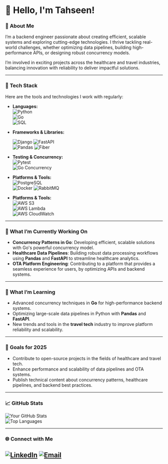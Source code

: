 # 👋 Hello, I'm Tahseen!

### 🌟 **About Me**
I’m a backend engineer passionate about creating efficient, scalable systems and exploring cutting-edge technologies. I thrive tackling real-world challenges, whether optimizing data pipelines, building high-performance APIs, or designing robust concurrency models.  

I’m involved in exciting projects across the healthcare and travel industries, balancing innovation with reliability to deliver impactful solutions.

---

### 🔧 **Tech Stack**
Here are the tools and technologies I work with regularly:
- **Languages:**  
  ![Python](https://img.shields.io/badge/Python-3776AB?style=for-the-badge&logo=python&logoColor=white)  
  ![Go](https://img.shields.io/badge/Go-00ADD8?style=for-the-badge&logo=go&logoColor=white)  
  ![SQL](https://img.shields.io/badge/SQL-003B57?style=for-the-badge&logo=postgresql&logoColor=white)

- **Frameworks & Libraries:**
  
  ![Django](https://img.shields.io/badge/Django-092E20?style=for-the-badge&logo=django&logoColor=white)
  ![FastAPI](https://img.shields.io/badge/FastAPI-009688?style=for-the-badge&logo=fastapi&logoColor=white)  
  ![Pandas](https://img.shields.io/badge/Pandas-150458?style=for-the-badge&logo=pandas&logoColor=white)
  ![Fiber](https://img.shields.io/badge/Fiber-00C7B7?style=for-the-badge&logo=fiber&logoColor=white)

- **Testing & Concurrency:**  
  ![Pytest](https://img.shields.io/badge/Pytest-0A9EDC?style=for-the-badge&logo=pytest&logoColor=white)  
  ![Go Concurrency](https://img.shields.io/badge/Go_Concurrency-00ADD8?style=for-the-badge)

- **Platforms & Tools:**  
  ![PostgreSQL](https://img.shields.io/badge/PostgreSQL-336791?style=for-the-badge&logo=postgresql&logoColor=white)  
  ![Docker](https://img.shields.io/badge/Docker-2496ED?style=for-the-badge&logo=docker&logoColor=white)
  ![RabbitMQ](https://img.shields.io/badge/RabbitMQ-FF6600?style=for-the-badge&logo=rabbitmq&logoColor=white)  

- **Platforms & Tools:**  
  ![AWS S3](https://img.shields.io/badge/Amazon_S3-569A31?style=for-the-badge&logo=amazonaws&logoColor=white)  
  ![AWS Lambda](https://img.shields.io/badge/AWS_Lambda-FF9900?style=for-the-badge&logo=awslambda&logoColor=white)  
  ![AWS CloudWatch](https://img.shields.io/badge/AWS_CloudWatch-FF4F8B?style=for-the-badge&logo=amazonaws&logoColor=white)

---

### 🚀 **What I’m Currently Working On**
- **Concurrency Patterns in Go**: Developing efficient, scalable solutions with Go's powerful concurrency model.
- **Healthcare Data Pipelines**: Building robust data processing workflows using **Pandas** and **FastAPI** to streamline healthcare analytics.
- **OTA Platform Engineering**: Contributing to a platform that provides a seamless experience for users, by optimizing APIs and backend systems.

---

### 🌱 **What I’m Learning**
- Advanced concurrency techniques in **Go** for high-performance backend systems.
- Optimizing large-scale data pipelines in Python with **Pandas** and **FastAPI**.
- New trends and tools in the **travel tech** industry to improve platform reliability and scalability.

---

### 🎯 **Goals for 2025**
- Contribute to open-source projects in the fields of healthcare and travel tech.
- Enhance performance and scalability of data pipelines and OTA systems.
- Publish technical content about concurrency patterns, healthcare pipelines, and backend best practices.

---

### 📈 **GitHub Stats**
![Your GitHub Stats](https://github-readme-stats.vercel.app/api?username=Tahseen-Zaman&show_icons=true&theme=radical)  
![Top Languages](https://github-readme-stats.vercel.app/api/top-langs/?username=Tahseen-Zaman&layout=compact&theme=radical)

---

### 🌐 **Connect with Me**
  [![LinkedIn](https://img.shields.io/badge/LinkedIn-0077B5?style=for-the-badge&logo=linkedin&logoColor=white)]([https://www.linkedin.com/in/yourprofile](https://www.linkedin.com/in/tahseen-zaman-a73b8a149/))  
  [![Email](https://img.shields.io/badge/Email-D14836?style=for-the-badge&logo=gmail&logoColor=white)](mailto:tahseenzaman11@gmail.com)
---
